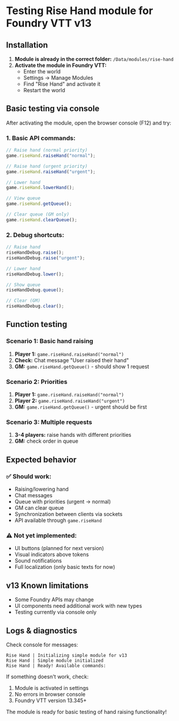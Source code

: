 # Testing Rise Hand module for Foundry VTT v13

## Installation

1. **Module is already in the correct folder:** `/Data/modules/rise-hand`
2. **Activate the module in Foundry VTT:**
   - Enter the world
   - Settings → Manage Modules
   - Find "Rise Hand" and activate it
   - Restart the world

## Basic testing via console

After activating the module, open the browser console (F12) and try:

### 1. Basic API commands:

```javascript
// Raise hand (normal priority)
game.riseHand.raiseHand("normal");

// Raise hand (urgent priority)
game.riseHand.raiseHand("urgent");

// Lower hand
game.riseHand.lowerHand();

// View queue
game.riseHand.getQueue();

// Clear queue (GM only)
game.riseHand.clearQueue();
```

### 2. Debug shortcuts:

```javascript
// Raise hand
riseHandDebug.raise();
riseHandDebug.raise("urgent");

// Lower hand
riseHandDebug.lower();

// Show queue
riseHandDebug.queue();

// Clear (GM)
riseHandDebug.clear();
```

## Function testing

### Scenario 1: Basic hand raising

1. **Player 1:** `game.riseHand.raiseHand("normal")`
2. **Check:** Chat message "User raised their hand"
3. **GM:** `game.riseHand.getQueue()` - should show 1 request

### Scenario 2: Priorities

1. **Player 1:** `game.riseHand.raiseHand("normal")`
2. **Player 2:** `game.riseHand.raiseHand("urgent")`
3. **GM:** `game.riseHand.getQueue()` - urgent should be first

### Scenario 3: Multiple requests

1. **3-4 players:** raise hands with different priorities
2. **GM:** check order in queue

## Expected behavior

### ✅ Should work:

- Raising/lowering hand
- Chat messages
- Queue with priorities (urgent -> normal)
- GM can clear queue
- Synchronization between clients via sockets
- API available through `game.riseHand`

### ⚠️ Not yet implemented:

- UI buttons (planned for next version)
- Visual indicators above tokens
- Sound notifications
- Full localization (only basic texts for now)

## v13 Known limitations

- Some Foundry APIs may change
- UI components need additional work with new types
- Testing currently via console only

## Logs & diagnostics

Check console for messages:

```
Rise Hand | Initializing simple module for v13
Rise Hand | Simple module initialized
Rise Hand | Ready! Available commands:
```

If something doesn't work, check:

1. Module is activated in settings
2. No errors in browser console
3. Foundry VTT version 13.345+

The module is ready for basic testing of hand raising functionality!
